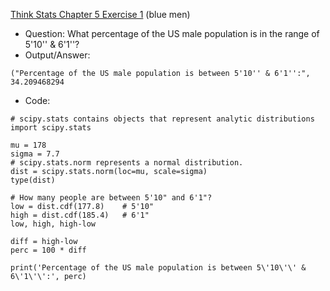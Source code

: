 [Think Stats Chapter 5 Exercise 1](http://greenteapress.com/thinkstats2/html/thinkstats2006.html#toc50) (blue men)

* Question: What percentage of the US male population is in the range of 5'10'' & 6'1''?
* Output/Answer:
```
("Percentage of the US male population is between 5'10'' & 6'1'':", 34.209468294
```

* Code:
```
# scipy.stats contains objects that represent analytic distributions
import scipy.stats

mu = 178
sigma = 7.7
# scipy.stats.norm represents a normal distribution.
dist = scipy.stats.norm(loc=mu, scale=sigma)
type(dist)

# How many people are between 5'10" and 6'1"?
low = dist.cdf(177.8)    # 5'10"
high = dist.cdf(185.4)   # 6'1"
low, high, high-low

diff = high-low
perc = 100 * diff

print('Percentage of the US male population is between 5\'10\'\' & 6\'1\'\':', perc)
```
